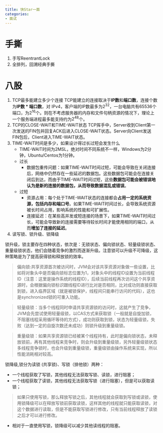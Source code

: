 ```yaml
---
title: 快Star一面
categories: 
- 面试
---
```

# 手撕
1. 手写ReentrantLock
2. 全排列，回溯经典手撕
# 八股
1. TCP最多能建立多少个连接
TCP能建立的连接取决于<b>IP数</b>和<b>端口数</b>，连接个数为<b>IP数 * 端口数</b>，对 IPv4，客户端的IP数最多为$2^{32}$，一台电脑共有65536个端口，为$2^{16}$个。则在不考虑服务器的内存和文件句柄资源的情况下，理论上一个服务端进程最多能支持约为$2^{48}$个。
2. TCP的CLOSE-WAIT和TIME-WAIT状态
TCP挥手中，Server收到Client第一次发送的FIN包并回复ACK后进入CLOSE-WAIT状态。Server向Client发送FIN包后，Client进入TIME-WAIT状态。
3. TIME-WAIT时间是多少，如果设计得过长过短会发生什么
    + TIME-WAIT时间为2MSL，绝对时间不同系统不一样，Windows为2分钟，Ubuntu/Centos为1分钟。
    + 过长
        - 数据包重传问题：如果TIME-WAIT时间过短，可能会导致在关闭连接后，网络中仍然存在一些延迟的数据包。这些数据包可能会在连接关闭后到达，而由于TIME-WAIT时间过短，这些<b>数据包可能会被错误地认为是新的连接的数据包，从而导致数据混乱或错误</b>。
    + 过短
        - 资源占用：每个处于TIME-WAIT状态的连接都会<b>占用一定的系统资源，包括内存和端口号</b>。如果TIME-WAIT时间过长，会导致系统资源被长时间占用，影响系统的性能和可扩展性。
        - 连接延迟：在某些高并发或短连接的场景下，如果TIME-WAIT时间过长，可能会导致新的连接需要等待较长时间才能使用相同的端口，从而<b>增加了连接的延迟</b>。
4. 读写锁、锁升级、锁降级

锁升级，锁主要存在四种状态，依次是：无锁状态、偏向锁状态、轻量级锁状态、重量级锁状态，他们会随着竞争的激烈而逐渐升级。注意锁可以升级不可降级，这种策略是为了提高获得锁和释放锁的效率。

> 偏向锁:共享资源首次被访问时，JVM会对该共享资源对象做一些设置，比如将对象头中是否偏向锁标志位置为1，对象头中的线程ID设置为当前线程ID（注意：这里是操作系统的线程ID），后续当前线程再次访问这个共享资源时，会根据偏向锁标识跟线程ID进行比对是否相同，比对成功则直接获取到锁，进入临界区域（就是被锁保护，线程间只能串行访问的代码），这也是synchronized锁的可重入功能。

> 轻量级锁：当多个线程同时申请共享资源锁的访问时，这就产生了竞争，JVM会先尝试使用轻量级锁，以CAS方式来获取锁（一般就是自旋加锁，不阻塞线程采用循环等待的方式），成功则获取到锁，状态为轻量级锁，失败（达到一定的自旋次数还未成功）则锁升级到重量级锁。

> 重量级锁：如果共享资源锁已经被某个线程持有，此时是偏向锁状态，未释放锁前，再有其他线程来竞争时，则会升级到重量级锁，另外轻量级锁状态多线程竞争锁时，也会升级到重量级锁，重量级锁由操作系统来实现，所以性能消耗相对较高。

锁降级,锁分为读锁 (共享锁)、写锁（排他锁）两种：
+ 一个线程获取了写锁，其他线程无法获取写锁、读锁，进行阻塞；
+ 一个线程获取了读锁，其他线程无法获取写锁（进行阻塞），但是可以获取读锁；
> 如果只使用写锁，那么释放写锁之后，其他线程就会获取到写锁或读锁，使用锁降级可以在释放写锁前获取读锁，这样其他的线程就只能获取读锁，对这个数据进行读取，但是不能获取写锁进行修改，只有当前线程释放了读锁之后才可以进行修改。
+ 相对于一直使用写锁，锁降级可以减少其他读线程的阻塞。